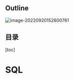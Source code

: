 ## Outline

![image-20220920152600761](https://wangleidetuchuang.oss-cn-beijing.aliyuncs.com/img/image-20220920152600761.png)

## 目录

[toc]

# SQL

